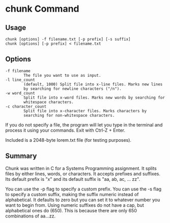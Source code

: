 # chunk Command

## Usage
```
chunk [options] -f filename.txt [-p prefix] [-s suffix]
chunk [options] [-p prefix] < filename.txt
```

## Options
```
-f filename
        The file you want to use as input.
-l line_count
        (default, 1000) Split file into x-line files. Marks new lines
        by searching for newline characters ("/n").
-w word_count
        Split file into x-word files. Marks new words by searching for
        whitespace characters.
-c character_count
        Split file into x-character files. Marks characters by
        searching for non-whitespace characters.
```

If you do not specify a file, the program will let you type in the terminal and
process it using your commands. Exit with Ctrl-Z + Enter.

Included is a 2048-byte lorem.txt file (for testing purposes).

## Summary
Chunk was written in C for a Systems Programming assignment. It splits files by either lines, words, or characters. It accepts prefixes and suffixes. Its default prefix is "x" and its default suffix is "aa, ab, ac, ... zz".

You can use the -p flag to specify a custom prefix. You can use the -s flag to specify a custom suffix, making the suffix numeric instead of alphabetical. It defaults to zero but you can set it to whatever number you want to begin from. Using numeric suffixes do not have a cap, but alphabetical ones do (650). This is because there are only 650 combinations of aa...zz.
